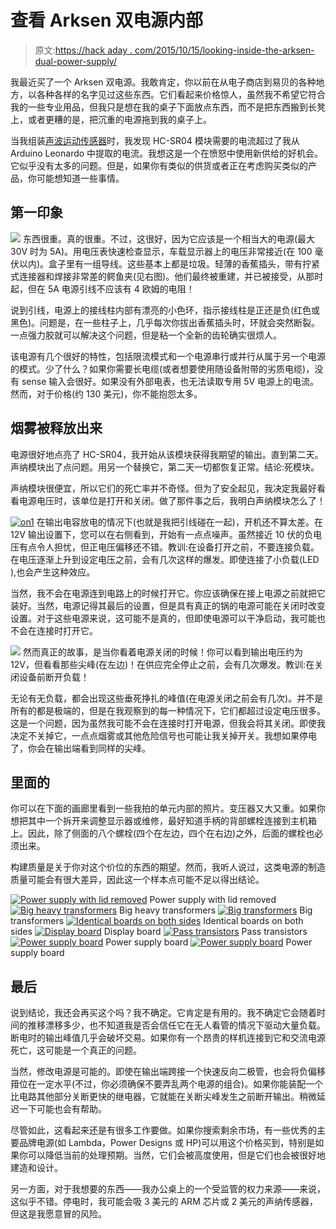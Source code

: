 # 查看 Arksen 双电源内部

> 原文:[https://hack aday . com/2015/10/15/looking-inside-the-arksen-dual-power-supply/](https://hackaday.com/2015/10/15/looking-inside-the-arksen-dual-power-supply/)

我最近买了一个 Arksen 双电源。我敢肯定，你以前在从电子商店到易贝的各种地方，以各种各样的名字见过这些东西。它们看起来价格惊人，虽然我不希望它符合我的一些专业用品，但我只是想在我的桌子下面放点东西，而不是把东西搬到长凳上，或者更糟的是，把沉重的电源拖到我的桌子上。

当我组装[声波运动传感器](http://hackaday.com/2015/10/07/bootstrapping-motion-input-with-cheap-components/)时，我发现 HC-SR04 模块需要的电流超过了我从 Arduino Leonardo 中提取的电流。我想这是一个在愤怒中使用新供给的好机会。它似乎没有太多的问题。但是，如果你有类似的供货或者正在考虑购买类似的产品，你可能想知道一些事情。

## 第一印象

[![](../Images/846892ef1acdbb831d1483fc2e01f01b.png)](https://hackaday.com/wp-content/uploads/2015/10/probe.png) 东西很重。真的很重。不过，这很好，因为它应该是一个相当大的电源(最大 30V 时为 5A)。用电压表快速检查显示，车载显示器上的电压非常接近(在 100 毫伏以内)。盒子里有一组导线。这些基本上都是垃圾。轻薄的香蕉插头，带有拧紧式连接器和焊接非常差的鳄鱼夹(见右图)。他们最终被重建，并已被接受，从那时起，但在 5A 电源引线不应该有 4 欧姆的电阻！

说到引线，电源上的接线柱内部有漂亮的小色环，指示接线柱是正还是负(红色或黑色)。问题是，在一些柱子上，几乎每次你拔出香蕉插头时，环就会突然断裂。一点强力胶就可以解决这个问题，但是粘一个全新的齿轮确实很烦人。

该电源有几个很好的特性，包括限流模式和一个电源串行或并行从属于另一个电源的模式。少了什么？如果你需要长电缆(或者想要使用随设备附带的劣质电缆)，没有 sense 输入会很好。如果没有外部电表，也无法读取专用 5V 电源上的电流。然而，对于价格(约 130 美元)，你不能抱怨太多。

## 烟雾被释放出来

电源很好地点亮了 HC-SR04，我开始从该模块获得我期望的输出。直到第二天。声纳模块出了点问题。用另一个替换它，第二天一切都恢复正常。结论:死模块。

声纳模块很便宜，所以它们的死亡率并不奇怪。但为了安全起见，我决定我最好看看电源电压时，该单位是打开和关闭。做了那件事之后，我明白声纳模块怎么了！

[![on1](../Images/453fc33e6ee930fc28ff32b1c01b9d57.png)](https://hackaday.com/wp-content/uploads/2015/10/on1.png) 在输出电容放电的情况下(也就是我把引线碰在一起)，开机还不算太差。在 12V 输出设置下，您可以在右侧看到，开始有一点点噪声。虽然接近 10 伏的负电压有点令人担忧，但正电压偏移还不错。教训:在设备打开之前，不要连接负载。在电压逐渐上升到设定电压之前，会有几次这样的爆发。即使连接了小负载(LED ),也会产生这种效应。

当然，我不会在电源连到电路上的时候打开它。你应该确保在接上电源之前就把它装好。当然，电源记得其最后的设置，但是具有真正的锅的电源可能在关闭时改变设置。对于这些电源来说，这可能不是真的，但即使电源可以干净启动，我可能也不会在连接时打开它。

[![](../Images/a9e1d13f0293e7ce61ff469b26375681.png)](https://hackaday.com/wp-content/uploads/2015/10/off3.png) 然而真正的故事，是当你看着电源关闭的时候！你可以看到输出电压约为 12V，但看看那些尖峰(在左边)！在供应完全停止之前，会有几次爆发。教训:在关闭设备前断开负载！

无论有无负载，都会出现这些垂死挣扎的峰值(在电源关闭之前会有几次)。并不是所有的都是极端的，但是在我观察到的每一种情况下，它们都超过设定电压很多。这是一个问题，因为虽然我可能不会在连接时打开电源，但我会将其关闭。即使我决定不关掉它，一点点烟雾或其他危险信号也可能让我关掉开关。我想如果停电了，你会在输出端看到同样的尖峰。

## 里面的

你可以在下面的画廊里看到一些我拍的单元内部的照片。变压器又大又重。如果你想把其中一个拆开来调整显示器或维修，最好知道手柄的背部螺栓连接到主机箱上。因此，除了侧面的八个螺栓(四个在左边，四个在右边)之外，后面的螺栓也必须出来。

构建质量是关于你对这个价位的东西的期望。然而，我听人说过，这类电源的制造质量可能会有很大差异，因此这一个样本点可能不足以得出结论。

 [![Power supply with lid removed](../Images/996af7e71a89b269541696a5f2422abb.png "DSC_0039")](https://hackaday.com/2015/10/15/looking-inside-the-arksen-dual-power-supply/dsc_0039-2/) Power supply with lid removed [![Big heavy transformers](../Images/5c395fcdbcec5e61a40bd62b5a869c57.png "DSC_0046")](https://hackaday.com/2015/10/15/looking-inside-the-arksen-dual-power-supply/dsc_0046/) Big heavy transformers [![Big transformers](../Images/1d4fd2f24608385b95871683fcc7f7d7.png "DSC_0045")](https://hackaday.com/2015/10/15/looking-inside-the-arksen-dual-power-supply/dsc_0045/) Big transformers [![Identical boards on both sides](../Images/4f3ea22a2dc2b06f9429695d1076828d.png "DSC_0043")](https://hackaday.com/2015/10/15/looking-inside-the-arksen-dual-power-supply/dsc_0043-3/) Identical boards on both sides [![Display board](../Images/6852a3f969fc24d29086eec5d1302f14.png "DSC_0042")](https://hackaday.com/2015/10/15/looking-inside-the-arksen-dual-power-supply/dsc_0042-2/) Display board [![Pass transistors](../Images/d437589cffe345c07ca9da28c91eeaf6.png "DSC_0047")](https://hackaday.com/2015/10/15/looking-inside-the-arksen-dual-power-supply/dsc_0047/) Pass transistors [![Power supply board](../Images/e5ee553cb41ff21ca50c2da38df15731.png "DSC_0044")](https://hackaday.com/2015/10/15/looking-inside-the-arksen-dual-power-supply/dsc_0044-3/) Power supply board [![Power supply board](../Images/3d37994c9a4198a91177136c568d48cb.png "DSC_0040")](https://hackaday.com/2015/10/15/looking-inside-the-arksen-dual-power-supply/dsc_0040/) Power supply board

## 最后

说到结论，我还会再买这个吗？我不确定。它肯定是有用的。我不确定它会随着时间的推移漂移多少，也不知道我是否会信任它在无人看管的情况下驱动大量负载。断电时的输出峰值几乎会破坏交易。如果你有一个昂贵的样机连接到它和交流电源死亡，这可能是一个真正的问题。

当然，修改电源是可能的。即使在输出端跨接一个快速反向二极管，也会将负偏移箝位在一定水平(不过，你必须确保不要弄乱两个电源的组合)。如果你能装配一个比电路其他部分关断更快的继电器，它就能在关断尖峰发生之前断开输出。稍微延迟一下可能也会有帮助。

尽管如此，这看起来还是有很多工作要做。如果你搜索剩余市场，有一些优秀的主要品牌电源(如 Lambda，Power Designs 或 HP)可以用这个价格买到，特别是如果你可以降低当前的处理预期。当然，它们会被高度使用，但是它们也会被很好地建造和设计。

另一方面，对于我想要的东西——我办公桌上的一个受监管的权力来源——来说，这似乎不错。停电时，我可能会吸 3 美元的 ARM 芯片或 2 美元的声纳传感器，但这是我愿意冒的风险。